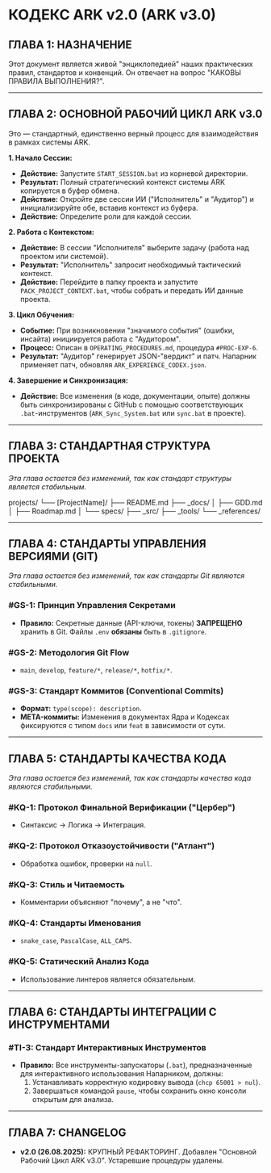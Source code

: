 # КОДЕКС ARK v2.0 (ARK v3.0)

## ГЛАВА 1: НАЗНАЧЕНИЕ

Этот документ является живой "энциклопедией" наших практических правил, стандартов и конвенций. Он отвечает на вопрос "КАКОВЫ ПРАВИЛА ВЫПОЛНЕНИЯ?".

---

## ГЛАВА 2: ОСНОВНОЙ РАБОЧИЙ ЦИКЛ ARK v3.0

Это — стандартный, единственно верный процесс для взаимодействия в рамках системы ARK.

**1. Начало Сессии:**
*   **Действие:** Запустите `START_SESSION.bat` из корневой директории.
*   **Результат:** Полный стратегический контекст системы ARK копируется в буфер обмена.
*   **Действие:** Откройте две сессии ИИ ("Исполнитель" и "Аудитор") и инициализируйте обе, вставив контекст из буфера.
*   **Действие:** Определите роли для каждой сессии.

**2. Работа с Контекстом:**
*   **Действие:** В сессии "Исполнителя" выберите задачу (работа над проектом или системой).
*   **Результат:** "Исполнитель" запросит необходимый тактический контекст.
*   **Действие:** Перейдите в папку проекта и запустите `PACK_PROJECT_CONTEXT.bat`, чтобы собрать и передать ИИ данные проекта.

**3. Цикл Обучения:**
*   **Событие:** При возникновении "значимого события" (ошибки, инсайта) инициируется работа с "Аудитором".
*   **Процесс:** Описан в `OPERATING_PROCEDURES.md`, процедура `#PROC-EXP-6`.
*   **Результат:** "Аудитор" генерирует JSON-"вердикт" и патч. Напарник применяет патч, обновляя `ARK_EXPERIENCE_CODEX.json`.

**4. Завершение и Синхронизация:**
*   **Действие:** Все изменения (в коде, документации, опыте) должны быть синхронизированы с GitHub с помощью соответствующих `.bat`-инструментов (`ARK_Sync_System.bat` или `sync.bat` в проекте).

---

## ГЛАВА 3: СТАНДАРТНАЯ СТРУКТУРА ПРОЕКТА

*Эта глава остается без изменений, так как стандарт структуры является стабильным.*

projects/
└── [ProjectName]/
├── README.md
├── _docs/
│ ├── GDD.md
│ ├── Roadmap.md
│ └── specs/
├── _src/
├── _tools/
└── _references/

---

## ГЛАВА 4: СТАНДАРТЫ УПРАВЛЕНИЯ ВЕРСИЯМИ (GIT)

*Эта глава остается без изменений, так как стандарты Git являются стабильными.*

### #GS-1: Принцип Управления Секретами
*   **Правило:** Секретные данные (API-ключи, токены) **ЗАПРЕЩЕНО** хранить в Git. Файлы `.env` **обязаны** быть в `.gitignore`.

### #GS-2: Методология Git Flow
*   `main`, `develop`, `feature/*`, `release/*`, `hotfix/*`.

### #GS-3: Стандарт Коммитов (Conventional Commits)
*   **Формат:** `type(scope): description`.
*   **META-коммиты:** Изменения в документах Ядра и Кодексах фиксируются с типом `docs` или `feat` в зависимости от сути.

---

## ГЛАВА 5: СТАНДАРТЫ КАЧЕСТВА КОДА

*Эта глава остается без изменений, так как стандарты качества кода являются стабильными.*

### #KQ-1: Протокол Финальной Верификации ("Цербер")
*   Синтаксис -> Логика -> Интеграция.

### #KQ-2: Протокол Отказоустойчивости ("Атлант")
*   Обработка ошибок, проверки на `null`.

### #KQ-3: Стиль и Читаемость
*   Комментарии объясняют "почему", а не "что".

### #KQ-4: Стандарты Именования
*   `snake_case`, `PascalCase`, `ALL_CAPS`.

### #KQ-5: Статический Анализ Кода
*   Использование линтеров является обязательным.

---

## ГЛАВА 6: СТАНДАРТЫ ИНТЕГРАЦИИ С ИНСТРУМЕНТАМИ

### #TI-3: Стандарт Интерактивных Инструментов
*   **Правило:** Все инструменты-запускаторы (`.bat`), предназначенные для интерактивного использования Напарником, должны:
    1.  Устанавливать корректную кодировку вывода (`chcp 65001 > nul`).
    2.  Завершаться командой `pause`, чтобы сохранить окно консоли открытым для анализа.

---
## ГЛАВА 7: CHANGELOG
*   **v2.0 (26.08.2025):** КРУПНЫЙ РЕФАКТОРИНГ. Добавлен "Основной Рабочий Цикл ARK v3.0". Устаревшие процедуры удалены.